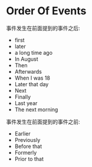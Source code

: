 # Order Of Events

事件发生在前面提到的事件之后:

- first
- later
- a long time ago
- In August
- Then
- Afterwards
- When I was 18
- Later that day
- Next
- Finally
- Last year
- The next morning

事件发生在前面提到的事件之前:

- Earlier
- Previously
- Before that
- Formerly
- Prior to that